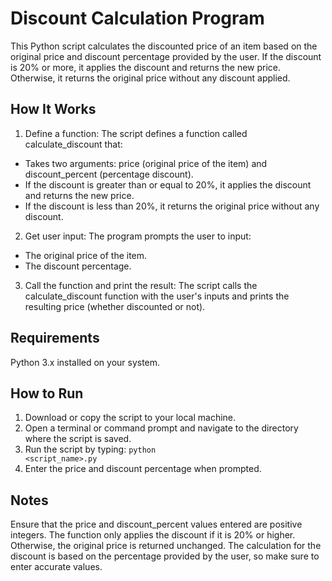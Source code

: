 # Discount Calculation Program
This Python script calculates the discounted price of an item based on the original price and discount percentage provided by the user. If the discount is 20% or more, it applies the discount and returns the new price. Otherwise, it returns the original price without any discount applied.

## How It Works
1. Define a function:
The script defines a function called calculate_discount that:

- Takes two arguments: price (original price of the item) and discount_percent (percentage discount).
- If the discount is greater than or equal to 20%, it applies the discount and returns the new price.
- If the discount is less than 20%, it returns the original price without any discount.

2. Get user input:
The program prompts the user to input:

- The original price of the item.
- The discount percentage.

3. Call the function and print the result:
The script calls the calculate_discount function with the user's inputs and prints the resulting price (whether discounted or not).

## Requirements
Python 3.x installed on your system.
## How to Run
1. Download or copy the script to your local machine.
2. Open a terminal or command prompt and navigate to the directory where the script is saved.
3. Run the script by typing:
    <code>python <script_name>.py</code>
4. Enter the price and discount percentage when prompted.
## Notes
Ensure that the price and discount_percent values entered are positive integers.
The function only applies the discount if it is 20% or higher. Otherwise, the original price is returned unchanged.
The calculation for the discount is based on the percentage provided by the user, so make sure to enter accurate values.